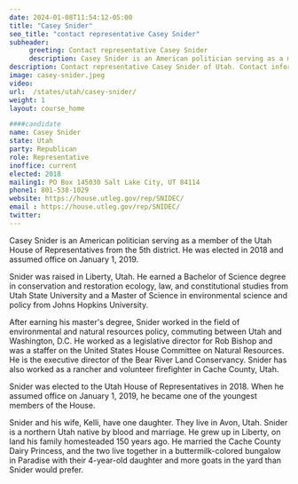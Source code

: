 ```yaml
---
date: 2024-01-08T11:54:12-05:00
title: "Casey Snider"
seo_title: "contact representative Casey Snider"
subheader:
     greeting: Contact representative Casey Snider
     description: Casey Snider is an American politician serving as a member of the Utah House of Representatives from the 5th district. He was elected in 2018 and assumed office on January 1, 2019.
description: Contact representative Casey Snider of Utah. Contact information for Casey Snider includes email address, phone number, and mailing address.
image: casey-snider.jpeg
video:
url:  /states/utah/casey-snider/
weight: 1
layout: course_home

####candidate
name: Casey Snider
state: Utah
party: Republican
role: Representative
inoffice: current
elected: 2018
mailing1: PO Box 145030 Salt Lake City, UT 84114
phone1: 801-538-1029
website: https://house.utleg.gov/rep/SNIDEC/
email : https://house.utleg.gov/rep/SNIDEC/
twitter:
---
```


Casey Snider is an American politician serving as a member of the Utah House of Representatives from the 5th district. He was elected in 2018 and assumed office on January 1, 2019.

Snider was raised in Liberty, Utah. He earned a Bachelor of Science degree in conservation and restoration ecology, law, and constitutional studies from Utah State University and a Master of Science in environmental science and policy from Johns Hopkins University.

After earning his master's degree, Snider worked in the field of environmental and natural resources policy, commuting between Utah and Washington, D.C. He worked as a legislative director for Rob Bishop and was a staffer on the United States House Committee on Natural Resources. He is the executive director of the Bear River Land Conservancy. Snider has also worked as a rancher and volunteer firefighter in Cache County, Utah.

Snider was elected to the Utah House of Representatives in 2018. When he assumed office on January 1, 2019, he became one of the youngest members of the House.

Snider and his wife, Kelli, have one daughter. They live in Avon, Utah. Snider is a northern Utah native by blood and marriage. He grew up in Liberty, on land his family homesteaded 150 years ago. He married the Cache County Dairy Princess, and the two live together in a buttermilk-colored bungalow in Paradise with their 4-year-old daughter and more goats in the yard than Snider would prefer.
